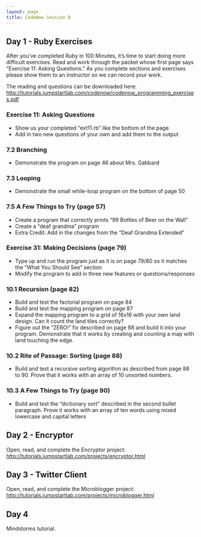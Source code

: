 ```yaml
---
layout: page
title: CodeNow Session B
---
```


## Day 1 - Ruby Exercises

After you’ve completed Ruby in 100 Minutes, it’s time to start doing more difficult exercises. Read and work through the packet whose first page says “Exercise 11: Asking Questions.” As you complete sections and exercises please show them to an instructor so we can record your work.

The reading and questions can be downloaded here: http://tutorials.jumpstartlab.com/codenow/codenow_programming_exercises.pdf

### Exercise 11: Asking Questions

* Show us your completed “ext11.rb” like the bottom of the page
* Add in two new questions of your own and add them to the output 

### 7.2 Branching

* Demonstrate the program on page 46 about Mrs. Gabbard 

### 7.3 Looping

* Demonstrate the small while-loop program on the bottom of page 50 

### 7.5 A Few Things to Try (page 57)

* Create a program that correctly prints “99 Bottles of Beer on the Wall”
* Create a “deaf grandma” program
* Extra Credit: Add in the changes from the “Deaf Grandma Extended” 

### Exercise 31: Making Decisions (page 79)

* Type up and run the program just as it is on page 79/80 so it matches the “What You Should See” section
* Modify the program to add in three new features or questions/responses

### 10.1 Recursion (page 82)

* Build and test the factorial program on page 84
* Build and test the mapping program on page 87
* Expand the mapping program to a grid of 16x16 with your own land design. Can it count the land tiles correctly?
* Figure out the “ZERO!” fix described on page 88 and build it into your program. Demonstrate that it works by creating and counting a map with land touching the edge.

### 10.2 Rite of Passage: Sorting (page 88)

* Build and test a recursive sorting algorithm as described from page 88 to 90. Prove that it works with an array of 10 unsorted numbers.

### 10.3 A Few Things to Try (page 90)

* Build and test the “dictionary sort” described in the second bullet paragraph. Prove it works with an array of ten words using mixed lowercase and capital letters

## Day 2 - Encryptor

Open, read, and complete the Encryptor project: http://tutorials.jumpstartlab.com/projects/encryptor.html

## Day 3 - Twitter Client

Open, read, and complete the Microblogger project: http://tutorials.jumpstartlab.com/projects/microblogger.html

## Day 4

Mindstorms tutorial.
